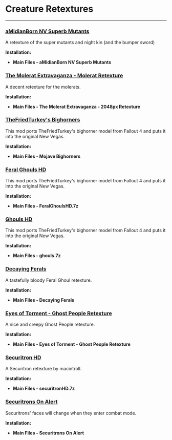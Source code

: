 # Creature Retextures

---

### [aMidianBorn NV Superb Mutants](https://www.nexusmods.com/newvegas/mods/78281)

A retexture of the super mutants and night kin (and the bumper sword)

**Installation:**

- **Main Files - aMidianBorn NV Superb Mutants**


### [The Molerat Extravaganza - Molerat Retexture](https://www.nexusmods.com/newvegas/mods/60110)

A decent retexture for the molerats.

**Installation:**

- **Main Files - The Molerat Extravaganza - 2048px Retexture**


### [TheFriedTurkey's Bighorners](https://www.nexusmods.com/newvegas/mods/75324)

This mod ports TheFriedTurkey's bighorner model from Fallout 4 and puts it into the original New Vegas. 

**Installation:**

- **Main Files - Mojave Bighorners**


### [Feral Ghouls HD](https://drive.google.com/file/d/1OYPU7JlcgZktNvz-hsdGYfkUF1ZV88m_/view)

This mod ports TheFriedTurkey's bighorner model from Fallout 4 and puts it into the original New Vegas. 

**Installation:**

- **Main Files - FeralGhoulsHD.7z**


### [Ghouls HD](https://drive.google.com/file/d/1NR506TBf_flkbwlhpyvNEEb1EX3MrUYv/view)

This mod ports TheFriedTurkey's bighorner model from Fallout 4 and puts it into the original New Vegas. 

**Installation:**

- **Main Files - ghouls.7z**


### [Decaying Ferals](https://www.nexusmods.com/newvegas/mods/83726)

A tastefully bloody Feral Ghoul retexture. 

**Installation:**

- **Main Files - Decaying Ferals**


### [Eyes of Torment - Ghost People Retexture](https://www.nexusmods.com/newvegas/mods/83768)

A nice and creepy Ghost People retexture. 

**Installation:**

- **Main Files - Eyes of Torment - Ghost People Retexture**


### [Securitron HD](https://drive.google.com/file/d/1ci3O7sX-e4YOk0y2_-4Jd2IlDC30hBJf/view?usp=sharing)

A Securitron retexture by macintroll. 

**Installation:**

- **Main Files - securitronHD.7z**


### [Securitrons On Alert](https://www.nexusmods.com/newvegas/mods/69245)

Securitrons' faces will change when they enter combat mode. 

**Installation:**

- **Main Files - Securitrons On Alert**

